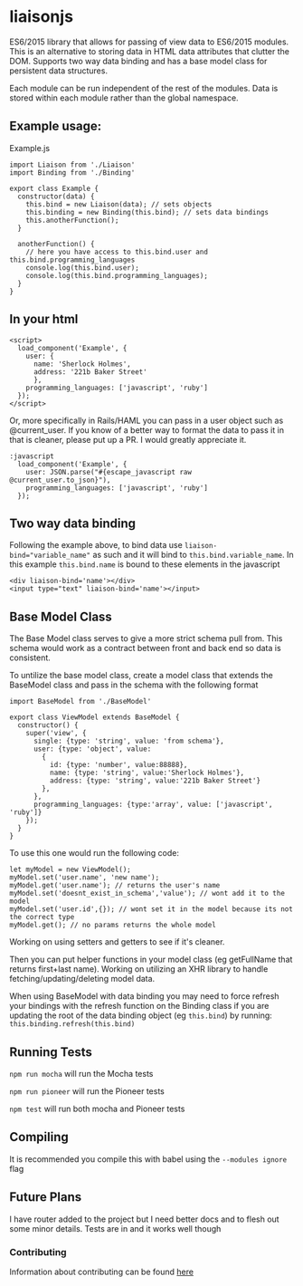 # liaisonjs
ES6/2015 library that allows for passing of view data to ES6/2015 modules. This is an alternative to storing data in HTML data attributes that clutter the DOM. Supports two way data binding and has a base model class for persistent data structures.

Each module can be run independent of the rest of the modules. Data is stored within each module rather than the global namespace.

## Example usage:
Example.js
```
import Liaison from './Liaison'
import Binding from './Binding'

export class Example {
  constructor(data) {
    this.bind = new Liaison(data); // sets objects
    this.binding = new Binding(this.bind); // sets data bindings
    this.anotherFunction();
  }

  anotherFunction() {
    // here you have access to this.bind.user and this.bind.programming_languages
    console.log(this.bind.user);
    console.log(this.bind.programming_languages);
  }
}
```

## In your html
```
<script>
  load_component('Example', {
    user: {
      name: 'Sherlock Holmes',
      address: '221b Baker Street'
      },
    programming_languages: ['javascript', 'ruby']
  });
</script>
```
Or, more specifically in Rails/HAML you can pass in a user object such as @current_user. If you know of a better way to format the data to pass it in that is cleaner, please put up a PR. I would greatly appreciate it.
```
:javascript
  load_component('Example', {
    user: JSON.parse("#{escape_javascript raw @current_user.to_json}"),
    programming_languages: ['javascript', 'ruby']
  });
```

## Two way data binding
Following the example above, to bind data use `liaison-bind="variable_name"` as such and it will bind to `this.bind.variable_name`. In this example `this.bind.name` is bound to these elements in the javascript
```
<div liaison-bind='name'></div>
<input type="text" liaison-bind='name'></input>
```

## Base Model Class
The Base Model class serves to give a more strict schema pull from. This schema would work as a contract between front and back end so data is consistent.

To untilize the base model class, create a model class that extends the BaseModel class and pass in the schema with the following format
```
import BaseModel from './BaseModel'

export class ViewModel extends BaseModel {
  constructor() {
    super('view', {
      single: {type: 'string', value: 'from schema'},
      user: {type: 'object', value:
        {
          id: {type: 'number', value:88888},
          name: {type: 'string', value:'Sherlock Holmes'},
          address: {type: 'string', value:'221b Baker Street'}
        },
      },
      programming_languages: {type:'array', value: ['javascript', 'ruby']}
    });
  }
}
```

To use this one would run the following code:
```
let myModel = new ViewModel();
myModel.set('user.name', 'new name');
myModel.get('user.name'); // returns the user's name
myModel.set('doesnt_exist_in_schema','value'); // wont add it to the model
myModel.set('user.id',{}); // wont set it in the model because its not the correct type
myModel.get(); // no params returns the whole model
```
Working on using setters and getters to see if it's cleaner.

Then you can put helper functions in your model class (eg getFullName that returns first+last name). Working on utilizing an XHR library to handle fetching/updating/deleting model data.

When using BaseModel with data binding you may need to force refresh your bindings with the refresh function on the Binding class if you are updating the root of the data binding object (eg `this.bind`) by running:
`this.binding.refresh(this.bind)`

## Running Tests
`npm run mocha` will run the Mocha tests

`npm run pioneer` will run the Pioneer tests

`npm test` will run both mocha and Pioneer tests

## Compiling
It is recommended you compile this with babel using the `--modules ignore` flag

## Future Plans
I have router added to the project but I need better docs and to flesh out some minor details. Tests are in and it works well though

### Contributing

Information about contributing can be found [here](https://github.com/TheOneTheOnlyDavidBrown/contributing_guidelines/blob/master/CONTRIBUTING.md)
